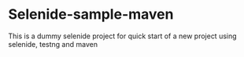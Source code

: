 Selenide-sample-maven
=====================

This is a dummy selenide project for quick start of a new project using selenide, testng and maven
